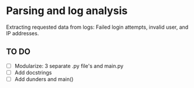 # Parsing and log analysis
Extracting requested data from logs: Failed login attempts, invalid user, and IP addresses.

## TO DO
- [ ] Modularize: 3 separate .py file's and main.py
- [ ] Add docstrings
- [ ] Add dunders and main()
